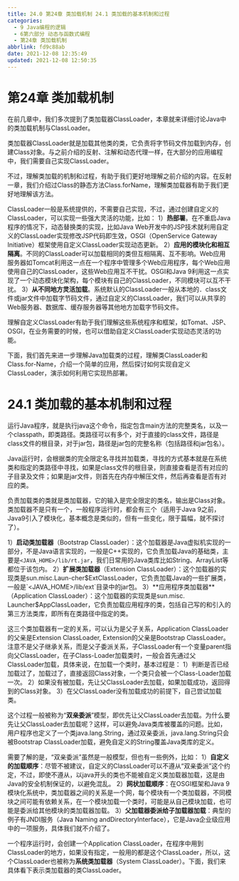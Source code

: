 ```yaml
---
title: 24.0 第24章 类加载机制 24.1 类加载的基本机制和过程
categories:
  - 9 Java编程的逻辑
  - 6第六部分 动态与函数式编程
  - 第24章 类加载机制
abbrlink: fd9c88ab
date: 2021-12-08 12:35:49
updated: 2021-12-08 12:50:35
---
```

# 第24章 类加载机制
在前几章中，我们多次提到了类加载器ClassLoader，本章就来详细讨论Java中的类加载机制与ClassLoader。

类加载器ClassLoader就是加载其他类的类，它负责将字节码文件加载到内存，创建Class对象。与之前介绍的反射、注解和动态代理一样，在大部分的应用编程中，我们需要自己实现ClassLoader。

不过，理解类加载的机制和过程，有助于我们更好地理解之前介绍的内容。在反射一章，我们介绍过Class的静态方法Class.forName，理解类加载器有助于我们更好地理解该方法。

ClassLoader一般是系统提供的，不需要自己实现，不过，通过创建自定义的ClassLoader，可以实现一些强大灵活的功能，比如：
1）**热部署**。在不重启Java程序的情况下，动态替换类的实现，比如Java Web开发中的JSP技术就利用自定义的ClassLoader实现修改JSP代码即生效，OSGI（OpenService Gateway Initiative）框架使用自定义ClassLoader实现动态更新。
2）**应用的模块化和相互隔离**。不同的ClassLoader可以加载相同的类但互相隔离、互不影响。Web应用服务器如Tomcat利用这一点在一个程序中管理多个Web应用程序，每个Web应用使用自己的ClassLoader，这些Web应用互不干扰。OSGI和Java 9利用这一点实现了一个动态模块化架构，每个模块有自己的ClassLoader，不同模块可以互不干扰。
3）**从不同地方灵活加载**。系统默认的ClassLoader一般从本地的．class文件或jar文件中加载字节码文件，通过自定义的ClassLoader，我们可以从共享的Web服务器、数据库、缓存服务器等其他地方加载字节码文件。

理解自定义ClassLoader有助于我们理解这些系统程序和框架，如Tomat、JSP、OSGI，在业务需要的时候，也可以借助自定义ClassLoader实现动态灵活的功能。

下面，我们首先来进一步理解Java加载类的过程，理解类ClassLoader和Class.for-Name，介绍一个简单的应用，然后探讨如何实现自定义ClassLoader，演示如何利用它实现热部署。

# 24.1 类加载的基本机制和过程
运行Java程序，就是执行java这个命令，指定包含main方法的完整类名，以及一个classpath，即类路径。类路径可以有多个，对于直接的class文件，路径是class文件的根目录，对于jar包，路径是jar包的完整名称（包括路径和jar包名）。

Java运行时，会根据类的完全限定名寻找并加载类，寻找的方式基本就是在系统类和指定的类路径中寻找，如果是class文件的根目录，则直接查看是否有对应的子目录及文件；如果是jar文件，则首先在内存中解压文件，然后再查看是否有对应的类。

负责加载类的类就是类加载器，它的输入是完全限定的类名，输出是Class对象。类加载器不是只有一个，一般程序运行时，都会有三个（适用于Java 9之前，Java9引入了模块化，基本概念是类似的，但有一些变化，限于篇幅，就不探讨了）。


1）**启动类加载器**（Bootstrap ClassLoader）：这个加载器是Java虚拟机实现的一部分，不是Java语言实现的，一般是C++实现的，它负责加载Java的基础类，主要是`<JAVA_HOME>/lib/rt.jar`，我们日常用的Java类库比如String、ArrayList等都位于该包内。
2）**扩展类加载器**（Extension ClassLoader）：这个加载器的实现类是sun.misc.Laun-cher$ExtClassLoader，它负责加载Java的一些扩展类，一般是`<JAVA_HOME>/lib/ext`目录中的jar包。
3）**应用程序类加载器**（Application ClassLoader）：这个加载器的实现类是sun.misc. Launcher$AppClassLoader，它负责加载应用程序的类，包括自己写的和引入的第三方法类库，即所有在类路径中指定的类。

这三个类加载器有一定的关系，可以认为是父子关系，Application ClassLoader的父亲是Extension ClassLoader, Extension的父亲是Bootstrap ClassLoader。注意不是父子继承关系，而是父子委派关系，子ClassLoader有一个变量parent指向父ClassLoader，在子Class-Loader加载类时，一般会首先通过父ClassLoader加载，具体来说，在加载一个类时，基本过程是：
1）判断是否已经加载过了，加载过了，直接返回Class对象，一个类只会被一个Class-Loader加载一次。
2）如果没有被加载，先让父ClassLoader去加载，如果加载成功，返回得到的Class对象。
3）在父ClassLoader没有加载成功的前提下，自己尝试加载类。

这个过程一般被称为“**双亲委派**”模型，即优先让父ClassLoader去加载。为什么要先让父ClassLoader去加载呢？这样，可以避免Java类库被覆盖的问题。比如，用户程序也定义了一个类java.lang.String，通过双亲委派，java.lang.String只会被Bootstrap ClassLoader加载，避免自定义的String覆盖Java类库的定义。

需要了解的是，“双亲委派”虽然是一般模型，但也有一些例外，比如：
1）**自定义的加载顺序**：尽管不被建议，自定义的ClassLoader可以不遵从“双亲委派”这个约定，不过，即使不遵从，以java开头的类也不能被自定义类加载器加载，这是由Java的安全机制保证的，以避免混乱。
2）**网状加载顺序**：在OSGI框架和Java 9模块化系统中，类加载器之间的关系是一个网，每个模块有一个类加载器，不同模块之间可能有依赖关系，在一个模块加载一个类时，可能是从自己模块加载，也可能是委派给其他模块的类加载器加载。
3）**父加载器委派给子加载器加载**：典型的例子有JNDI服务（Java Naming andDirectoryInterface），它是Java企业级应用中的一项服务，具体我们就不介绍了。

一个程序运行时，会创建一个Application ClassLoader，在程序中用到ClassLoader的地方，如果没有指定，一般用的都是这个ClassLoader，所以，这个ClassLoader也被称为**系统类加载器**（System ClassLoader）。下面，我们来具体看下表示类加载器的类ClassLoader。

